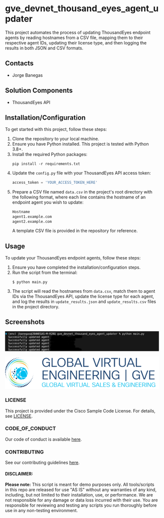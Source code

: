 # gve_devnet_thousand_eyes_agent_updater
This project automates the process of updating ThousandEyes endpoint agents by reading hostnames from a CSV file, mapping them to their respective agent IDs, updating their license type, and then logging the results in both JSON and CSV formats.

## Contacts
* Jorge Banegas

## Solution Components
* ThousandEyes API

## Installation/Configuration

To get started with this project, follow these steps:

1. Clone the repository to your local machine.
2. Ensure you have Python installed. This project is tested with Python 3.8+.
3. Install the required Python packages:
   ```
   pip install -r requirements.txt
   ```
4. Update the `config.py` file with your ThousandEyes API access token:
   ```python
   access_token = 'YOUR_ACCESS_TOKEN_HERE'
   ```
5. Prepare a CSV file named `data.csv` in the project's root directory with the following format, where each line contains the hostname of an endpoint agent you wish to update:
   ```
   Hostname
   agent1.example.com
   agent2.example.com
   ```
   A template CSV file is provided in the repository for reference.

## Usage

To update your ThousandEyes endpoint agents, follow these steps:

1. Ensure you have completed the installation/configuration steps.
2. Run the script from the terminal:
   ```
   $ python main.py
   ```
3. The script will read the hostnames from `data.csv`, match them to agent IDs via the ThousandEyes API, update the license type for each agent, and log the results in `update_results.json` and `update_results.csv` files in the project directory.

## Screenshots

![/IMAGES/output.png](/IMAGES/output.png)

![/IMAGES/0image.png](/IMAGES/0image.png)

### LICENSE

This project is provided under the Cisco Sample Code License. For details, see [LICENSE](LICENSE.md).

### CODE_OF_CONDUCT

Our code of conduct is available [here](CODE_OF_CONDUCT.md).

### CONTRIBUTING

See our contributing guidelines [here](CONTRIBUTING.md).

#### DISCLAIMER:
**Please note:** This script is meant for demo purposes only. All tools/scripts in this repo are released for use "AS IS" without any warranties of any kind, including, but not limited to their installation, use, or performance. We are not responsible for any damage or data loss incurred with their use. You are responsible for reviewing and testing any scripts you run thoroughly before use in any non-testing environment.